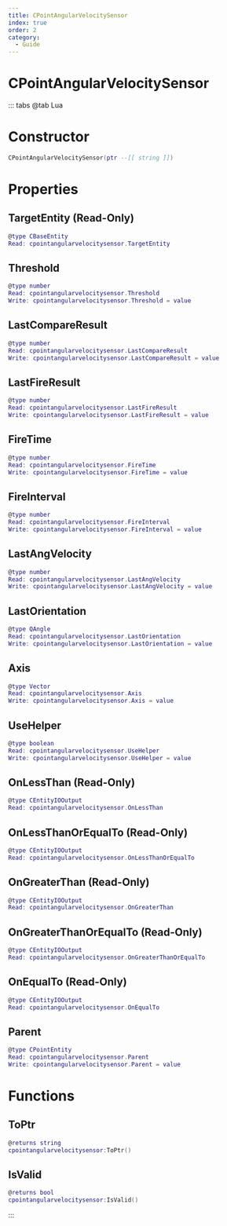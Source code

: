 ```yaml
---
title: CPointAngularVelocitySensor
index: true
order: 2
category:
  - Guide
---
```


# CPointAngularVelocitySensor

::: tabs
@tab Lua
# Constructor
```lua
CPointAngularVelocitySensor(ptr --[[ string ]])
```
# Properties
## TargetEntity (Read-Only)
```lua
@type CBaseEntity
Read: cpointangularvelocitysensor.TargetEntity
```
## Threshold 
```lua
@type number
Read: cpointangularvelocitysensor.Threshold
Write: cpointangularvelocitysensor.Threshold = value
```
## LastCompareResult 
```lua
@type number
Read: cpointangularvelocitysensor.LastCompareResult
Write: cpointangularvelocitysensor.LastCompareResult = value
```
## LastFireResult 
```lua
@type number
Read: cpointangularvelocitysensor.LastFireResult
Write: cpointangularvelocitysensor.LastFireResult = value
```
## FireTime 
```lua
@type number
Read: cpointangularvelocitysensor.FireTime
Write: cpointangularvelocitysensor.FireTime = value
```
## FireInterval 
```lua
@type number
Read: cpointangularvelocitysensor.FireInterval
Write: cpointangularvelocitysensor.FireInterval = value
```
## LastAngVelocity 
```lua
@type number
Read: cpointangularvelocitysensor.LastAngVelocity
Write: cpointangularvelocitysensor.LastAngVelocity = value
```
## LastOrientation 
```lua
@type QAngle
Read: cpointangularvelocitysensor.LastOrientation
Write: cpointangularvelocitysensor.LastOrientation = value
```
## Axis 
```lua
@type Vector
Read: cpointangularvelocitysensor.Axis
Write: cpointangularvelocitysensor.Axis = value
```
## UseHelper 
```lua
@type boolean
Read: cpointangularvelocitysensor.UseHelper
Write: cpointangularvelocitysensor.UseHelper = value
```
## OnLessThan (Read-Only)
```lua
@type CEntityIOOutput
Read: cpointangularvelocitysensor.OnLessThan
```
## OnLessThanOrEqualTo (Read-Only)
```lua
@type CEntityIOOutput
Read: cpointangularvelocitysensor.OnLessThanOrEqualTo
```
## OnGreaterThan (Read-Only)
```lua
@type CEntityIOOutput
Read: cpointangularvelocitysensor.OnGreaterThan
```
## OnGreaterThanOrEqualTo (Read-Only)
```lua
@type CEntityIOOutput
Read: cpointangularvelocitysensor.OnGreaterThanOrEqualTo
```
## OnEqualTo (Read-Only)
```lua
@type CEntityIOOutput
Read: cpointangularvelocitysensor.OnEqualTo
```
## Parent 
```lua
@type CPointEntity
Read: cpointangularvelocitysensor.Parent
Write: cpointangularvelocitysensor.Parent = value
```
# Functions
## ToPtr
```lua
@returns string
cpointangularvelocitysensor:ToPtr()
```
## IsValid
```lua
@returns bool
cpointangularvelocitysensor:IsValid()
```

:::